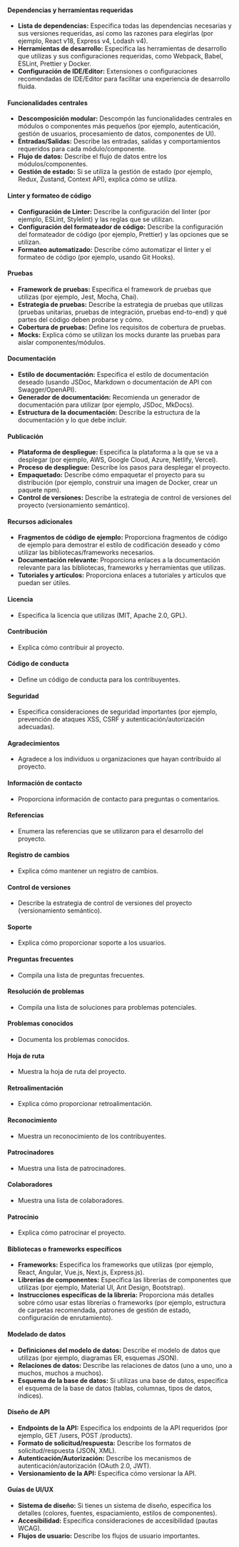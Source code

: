 #### Dependencias y herramientas requeridas

*   **Lista de dependencias:** Especifica todas las dependencias necesarias y sus versiones requeridas, así como las razones para elegirlas (por ejemplo, React v18, Express v4, Lodash v4).
*   **Herramientas de desarrollo:** Especifica las herramientas de desarrollo que utilizas y sus configuraciones requeridas, como Webpack, Babel, ESLint, Prettier y Docker.
*   **Configuración de IDE/Editor:** Extensiones o configuraciones recomendadas de IDE/Editor para facilitar una experiencia de desarrollo fluida.

#### Funcionalidades centrales

*   **Descomposición modular:** Descompón las funcionalidades centrales en módulos o componentes más pequeños (por ejemplo, autenticación, gestión de usuarios, procesamiento de datos, componentes de UI).
*   **Entradas/Salidas:** Describe las entradas, salidas y comportamientos requeridos para cada módulo/componente.
*   **Flujo de datos:** Describe el flujo de datos entre los módulos/componentes.
*   **Gestión de estado:** Si se utiliza la gestión de estado (por ejemplo, Redux, Zustand, Context API), explica cómo se utiliza.

#### Linter y formateo de código

*   **Configuración de Linter:** Describe la configuración del linter (por ejemplo, ESLint, Stylelint) y las reglas que se utilizan.
*   **Configuración del formateador de código:** Describe la configuración del formateador de código (por ejemplo, Prettier) y las opciones que se utilizan.
*   **Formateo automatizado:** Describe cómo automatizar el linter y el formateo de código (por ejemplo, usando Git Hooks).

#### Pruebas

*   **Framework de pruebas:** Especifica el framework de pruebas que utilizas (por ejemplo, Jest, Mocha, Chai).
*   **Estrategia de pruebas:** Describe la estrategia de pruebas que utilizas (pruebas unitarias, pruebas de integración, pruebas end-to-end) y qué partes del código deben probarse y cómo.
*   **Cobertura de pruebas:** Define los requisitos de cobertura de pruebas.
*   **Mocks:** Explica cómo se utilizan los mocks durante las pruebas para aislar componentes/módulos.

#### Documentación

*   **Estilo de documentación:** Especifica el estilo de documentación deseado (usando JSDoc, Markdown o documentación de API con Swagger/OpenAPI).
*   **Generador de documentación:** Recomienda un generador de documentación para utilizar (por ejemplo, JSDoc, MkDocs).
*   **Estructura de la documentación:** Describe la estructura de la documentación y lo que debe incluir.

#### Publicación

*   **Plataforma de despliegue:** Especifica la plataforma a la que se va a desplegar (por ejemplo, AWS, Google Cloud, Azure, Netlify, Vercel).
*   **Proceso de despliegue:** Describe los pasos para desplegar el proyecto.
*   **Empaquetado:** Describe cómo empaquetar el proyecto para su distribución (por ejemplo, construir una imagen de Docker, crear un paquete npm).
*   **Control de versiones:** Describe la estrategia de control de versiones del proyecto (versionamiento semántico).

#### Recursos adicionales

*   **Fragmentos de código de ejemplo:** Proporciona fragmentos de código de ejemplo para demostrar el estilo de codificación deseado y cómo utilizar las bibliotecas/frameworks necesarios.
*   **Documentación relevante:** Proporciona enlaces a la documentación relevante para las bibliotecas, frameworks y herramientas que utilizas.
*   **Tutoriales y artículos:** Proporciona enlaces a tutoriales y artículos que puedan ser útiles.

#### Licencia

*   Especifica la licencia que utilizas (MIT, Apache 2.0, GPL).

#### Contribución

*   Explica cómo contribuir al proyecto.

#### Código de conducta

*   Define un código de conducta para los contribuyentes.

#### Seguridad

*   Especifica consideraciones de seguridad importantes (por ejemplo, prevención de ataques XSS, CSRF y autenticación/autorización adecuadas).

#### Agradecimientos

*   Agradece a los individuos u organizaciones que hayan contribuido al proyecto.

#### Información de contacto

*   Proporciona información de contacto para preguntas o comentarios.

#### Referencias

*   Enumera las referencias que se utilizaron para el desarrollo del proyecto.

#### Registro de cambios

*   Explica cómo mantener un registro de cambios.

#### Control de versiones

*   Describe la estrategia de control de versiones del proyecto (versionamiento semántico).

#### Soporte

*   Explica cómo proporcionar soporte a los usuarios.

#### Preguntas frecuentes

*   Compila una lista de preguntas frecuentes.

#### Resolución de problemas

*   Compila una lista de soluciones para problemas potenciales.

#### Problemas conocidos

*   Documenta los problemas conocidos.

#### Hoja de ruta

*   Muestra la hoja de ruta del proyecto.

#### Retroalimentación

*   Explica cómo proporcionar retroalimentación.

#### Reconocimiento

*   Muestra un reconocimiento de los contribuyentes.

#### Patrocinadores

*   Muestra una lista de patrocinadores.

#### Colaboradores

*   Muestra una lista de colaboradores.

#### Patrocinio

*   Explica cómo patrocinar el proyecto.

#### Bibliotecas o frameworks específicos
*  **Frameworks:** Especifica los frameworks que utilizas (por ejemplo, React, Angular, Vue.js, Next.js, Express.js).
*  **Librerías de componentes:** Especifica las librerías de componentes que utilizas (por ejemplo, Material UI, Ant Design, Bootstrap).
*  **Instrucciones específicas de la librería:** Proporciona más detalles sobre cómo usar estas librerías o frameworks (por ejemplo, estructura de carpetas recomendada, patrones de gestión de estado, configuración de enrutamiento).

#### Modelado de datos
*   **Definiciones del modelo de datos:** Describe el modelo de datos que utilizas (por ejemplo, diagramas ER, esquemas JSON).
*   **Relaciones de datos:** Describe las relaciones de datos (uno a uno, uno a muchos, muchos a muchos).
*   **Esquema de la base de datos:** Si utilizas una base de datos, especifica el esquema de la base de datos (tablas, columnas, tipos de datos, índices).

#### Diseño de API
*   **Endpoints de la API:** Especifica los endpoints de la API requeridos (por ejemplo, GET /users, POST /products).
*   **Formato de solicitud/respuesta:** Describe los formatos de solicitud/respuesta (JSON, XML).
*   **Autenticación/Autorización:** Describe los mecanismos de autenticación/autorización (OAuth 2.0, JWT).
*   **Versionamiento de la API:** Especifica cómo versionar la API.

#### Guías de UI/UX
*   **Sistema de diseño:** Si tienes un sistema de diseño, especifica los detalles (colores, fuentes, espaciamiento, estilos de componentes).
*   **Accesibilidad:** Especifica consideraciones de accesibilidad (pautas WCAG).
*   **Flujos de usuario:** Describe los flujos de usuario importantes.
